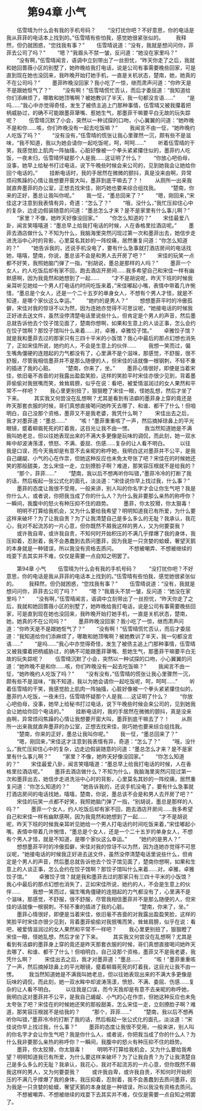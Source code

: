 # 　　第94章 小气
　　伍雪晴为什么会有我的手机号码？
　　“没打扰你吧？不好意思，你的电话是我从菲菲的电话本上找到的。”伍雪晴有些怕我，感觉她很紧张似的。
　　我释然，但仍就困惑，“您找我有事？”
　　伍雪晴说道：“没有，我就是想问问你，菲菲去公司了吗？”
　　“嗯？”我眉头不禁一皱，反问道：“她没在家里吗？”
　　“没有啊，”伍雪晴闻言，语调中立刻带出了一丝担忧，“昨天你走了之后，我就和她回蔷薇小区的别墅了，她昨晚给我打电话，说是公司有事需要晚些回家，可是直到现在她也没回来，我昨晚开始打她手机，一直是关机状态，楚南，她，她真的不在公司吗？”
　　墨菲昨晚没回家？我小吃了一惊，继而肃声问道：“你昨天是不是跟她怄气了？”
　　“没有啊！”伍雪晴慌忙否认，而后才委屈道：“我知道给你们添麻烦了，哪敢和她顶嘴啊？被她教训了半天，我一句都没言语……”
　　“是吗……”我心中亦觉得奇怪，发生了被债主追上门那种事情，伍雪晴又被我攥着把柄威胁过，的确不可能跟墨菲犟嘴、惹她生气，那墨菲干嘛要平白无故的玩失踪呢？
　　伍雪晴沉默了小会，突然以一种试探的口吻，小心翼翼的问道：“她昨晚不是和你……咳，你们昨晚没有一起去吃饭嘛？”
　　我闻言不由一怔，“她昨晚约人吃饭了吗？”
　　“没有没有，”伍雪晴的慌张让我心里骤然一沉，颇有些不是滋味，“我不知道，我以为她会请你一起吃饭呢，呵，呵呵……”
　　听着伍雪晴的干笑，我感觉脸上肌肉一阵抽搐，心脏好像被一个拳头紧紧攥住似的，墨菲约人吃饭，一夜未归，伍雪晴怀疑那个人是我……这证明了什么？
　　“你放心吧伯母，没事，她早上给秘书打过电话，说下午晚些时候会来公司的，见到她我会让她给你回个电话的。”
　　挂断电话时，我的手居然在微微的颤抖，真是没来由啊，异常烦闷焦躁的心情让我想要开窗大叫，墨菲到底干嘛去了？！
　　从厕所一出来我就直奔墨菲的办公室，正想去找宋佳，刚巧她也要来综合组找我。
　　“楚南，你来的正好，墨总让我叫你呢。”
　　我一怔，“墨总回来了？”
　　“嗯，刚回来，”宋佳这才注意到我表情有异，奇道：“怎么了？”
　　“哦，没什么，”我忙压抑住心中的复杂，边走边假装随意的问道：“墨总怎么才来？是不是家里有什么事儿啊？”
　　“家里？不像，她昨天好像没回家。”
　　“你怎么知道的？”
　　宋佳最爱八卦，闻言笑嘻嘻道：“墨总早上给我打电话的时候，人在香格里拉酒店呢。”
　　墨菲去酒店做什么？不知为什么，我脑海里突然闪现过第一次和墨菲出去，她信步走进洗浴中心时的背影，心里莫名其妙的一阵绞痛，居然重复问道：“你怎么知道的？”
　　“她告诉我的，还说手机没电了，要有什么急事就打酒店房间的电话找她，嘻嘻，楚南，你说，墨总该不会是和男人去开房了吧？”
　　宋佳的玩笑一点都不好笑，我照她脑门弹了一指，“别胡说，墨总是那样的人吗？”
　　墨菲一个女人，约人吃饭后却有家不回，跑去酒店开房间……我多希望自己和宋佳一样有幽默感啊，因为我竟然和她想到了一起……
　　“才不是胡说呢，昨天下班的时候我亲耳听见她给一个男人打电话约时间吃饭来着，”宋佳嘟起小嘴，表情中带着几许惋惜，“墨总是个女人，还是一个二十五岁的单身女人，不想有个男人才怪，就是不知道，是哪个家伙这么幸运。”
　　“她约的是男人？”
　　想想墨菲平时的冷傲孤僻，宋佳对我的惊讶不以为然，因为连她亦觉得不可思议呢，“她接电话的时候我正好进去送文件，虽然没停清楚电话里说些什么，但肯定是个男人的声音，然后墨总就告诉他去个饺子馆见面了，楚南你想啊，如果和生意上的人谈正事，怎么会约在饺子馆啊？那饺子馆叫什么来着……对，卓雅，卓雅饺子馆。”
　　卓雅饺子馆？就是我和墨菲去过的那家只有三四十平米的小饭馆？我心中最后的那点幻想也消失了，正如宋佳所说，她约的人，不会是生意上的伙伴……
　　我想一笑而过，偏生嘴角僵硬的连翘起的力气都没有了，心里满不是个滋味，那感觉，不舒服，很不舒服，尽管我相信墨菲并不是那么随便的人，但宋佳的话就像一根钢刺，不轻不重的插进了我的心脏。
　　“楚南，你来了，坐。”
　　墨菲心情很好，即便是当着宋佳，依旧毫不吝啬的对我露出盈盈笑脸，这样的笑脸平时宋佳亦很少见到，背着墨菲偷偷对我抿嘴而笑，耸耸肩膀，似乎在说：看吧，被爱情滋润过的女人果然和平常不一样吧？
　　我心里更别扭了，狠狠瞪了宋佳一眼，怪她乱想，然后才坐了下来。
　　其实我又何尝没在乱想啊？尤其是看到有洁癖的墨菲身上穿的竟还是昨天那套衣服的时候，哥们真想直接喝问她昨天去哪了、和谁、都干了什么！但咱明白，自己没那个资格，墨菲又不是我老婆，我凭什么啊？
　　宋佳出去之后，我才对墨菲道：“墨总……”
　　“咳！”墨菲重重咳了一声，然后摘掉琼鼻上的平光眼镜，蹙着柳眉死死的盯着我，这目光让我不由一愣。
　　我当然知道她是不满我叫她老总，但以往她表现出来的不满大多更像是玩味的调侃，而此刻，她一双水眸中却波涛荡漾，愤怒、不满、委屈、伤感……复杂的让人看不明白。
　　以往我是口误，而今天我却是有意不去亲昵的称呼她，我明白这对墨菲并不公平，是我自己龌龊、小气的心在作祟，但她这种反应也未免太夸张了吧？宋佳在的时候她还笑的那般甜美，怎么宋佳一走，立刻撩脸子啊？难道，那笑容压根就不是给我的？
　　“那个，菲菲……”
　　“楚南，我以后不想再听你叫错，”墨菲冷冷的打断了我的话，然后板起一张公式化的面孔，淡淡道：“宋佳说你早上找过我，什么事？”
　　墨菲的态度让我很不受用，一般来讲，别人叫的你名字才会让你生气吧？我是你什么人，或者说，你把我当成了你的什么人？为什么我非要那么亲热的称呼你？一瞬间，我腹中的怒火有种压抑不住的趋势。
　　墨菲，你太狡猾，你太狠毒！
　　明明不打算给我机会，又为什么要给我希望？明明知道我已有所爱，为什么要这样来破坏？为了让我自责？为了让我清楚自己是多么多么的无耻？我承认，我花心，我对不起流苏的一片心意，但你既然不屑我这样的男人，又为何要耍我？
　　或许我自卑，或许我自责，不知何时开始积压的不满几乎撑爆了我的身体，我压抑着，忍耐着，我不会愚蠢到去质问墨菲，因为我是一只贪婪的蛤蟆，奢望天鹅的本身就是一种错误，所以我没有资格去质问。
　　不想被嘲弄、不想被继续的戏耍下去其实并不难，仅仅是需要一点自知之明罢了。

　　第94章 小气
　　伍雪晴为什么会有我的手机号码？
　　“没打扰你吧？不好意思，你的电话是我从菲菲的电话本上找到的。”伍雪晴有些怕我，感觉她很紧张似的。
　　我释然，但仍就困惑，“您找我有事？”
　　伍雪晴说道：“没有，我就是想问问你，菲菲去公司了吗？”
　　“嗯？”我眉头不禁一皱，反问道：“她没在家里吗？”
　　“没有啊，”伍雪晴闻言，语调中立刻带出了一丝担忧，“昨天你走了之后，我就和她回蔷薇小区的别墅了，她昨晚给我打电话，说是公司有事需要晚些回家，可是直到现在她也没回来，我昨晚开始打她手机，一直是关机状态，楚南，她，她真的不在公司吗？”
　　墨菲昨晚没回家？我小吃了一惊，继而肃声问道：“你昨天是不是跟她怄气了？”
　　“没有啊！”伍雪晴慌忙否认，而后才委屈道：“我知道给你们添麻烦了，哪敢和她顶嘴啊？被她教训了半天，我一句都没言语……”
　　“是吗……”我心中亦觉得奇怪，发生了被债主追上门那种事情，伍雪晴又被我攥着把柄威胁过，的确不可能跟墨菲犟嘴、惹她生气，那墨菲干嘛要平白无故的玩失踪呢？
　　伍雪晴沉默了小会，突然以一种试探的口吻，小心翼翼的问道：“她昨晚不是和你……咳，你们昨晚没有一起去吃饭嘛？”
　　我闻言不由一怔，“她昨晚约人吃饭了吗？”
　　“没有没有，”伍雪晴的慌张让我心里骤然一沉，颇有些不是滋味，“我不知道，我以为她会请你一起吃饭呢，呵，呵呵……”
　　听着伍雪晴的干笑，我感觉脸上肌肉一阵抽搐，心脏好像被一个拳头紧紧攥住似的，墨菲约人吃饭，一夜未归，伍雪晴怀疑那个人是我……这证明了什么？
　　“你放心吧伯母，没事，她早上给秘书打过电话，说下午晚些时候会来公司的，见到她我会让她给你回个电话的。”
　　挂断电话时，我的手居然在微微的颤抖，真是没来由啊，异常烦闷焦躁的心情让我想要开窗大叫，墨菲到底干嘛去了？！
　　从厕所一出来我就直奔墨菲的办公室，正想去找宋佳，刚巧她也要来综合组找我。
　　“楚南，你来的正好，墨总让我叫你呢。”
　　我一怔，“墨总回来了？”
　　“嗯，刚回来，”宋佳这才注意到我表情有异，奇道：“怎么了？”
　　“哦，没什么，”我忙压抑住心中的复杂，边走边假装随意的问道：“墨总怎么才来？是不是家里有什么事儿啊？”
　　“家里？不像，她昨天好像没回家。”
　　“你怎么知道的？”
　　宋佳最爱八卦，闻言笑嘻嘻道：“墨总早上给我打电话的时候，人在香格里拉酒店呢。”
　　墨菲去酒店做什么？不知为什么，我脑海里突然闪现过第一次和墨菲出去，她信步走进洗浴中心时的背影，心里莫名其妙的一阵绞痛，居然重复问道：“你怎么知道的？”
　　“她告诉我的，还说手机没电了，要有什么急事就打酒店房间的电话找她，嘻嘻，楚南，你说，墨总该不会是和男人去开房了吧？”
　　宋佳的玩笑一点都不好笑，我照她脑门弹了一指，“别胡说，墨总是那样的人吗？”
　　墨菲一个女人，约人吃饭后却有家不回，跑去酒店开房间……我多希望自己和宋佳一样有幽默感啊，因为我竟然和她想到了一起……
　　“才不是胡说呢，昨天下班的时候我亲耳听见她给一个男人打电话约时间吃饭来着，”宋佳嘟起小嘴，表情中带着几许惋惜，“墨总是个女人，还是一个二十五岁的单身女人，不想有个男人才怪，就是不知道，是哪个家伙这么幸运。”
　　“她约的是男人？”
　　想想墨菲平时的冷傲孤僻，宋佳对我的惊讶不以为然，因为连她亦觉得不可思议呢，“她接电话的时候我正好进去送文件，虽然没停清楚电话里说些什么，但肯定是个男人的声音，然后墨总就告诉他去个饺子馆见面了，楚南你想啊，如果和生意上的人谈正事，怎么会约在饺子馆啊？那饺子馆叫什么来着……对，卓雅，卓雅饺子馆。”
　　卓雅饺子馆？就是我和墨菲去过的那家只有三四十平米的小饭馆？我心中最后的那点幻想也消失了，正如宋佳所说，她约的人，不会是生意上的伙伴……
　　我想一笑而过，偏生嘴角僵硬的连翘起的力气都没有了，心里满不是个滋味，那感觉，不舒服，很不舒服，尽管我相信墨菲并不是那么随便的人，但宋佳的话就像一根钢刺，不轻不重的插进了我的心脏。
　　“楚南，你来了，坐。”
　　墨菲心情很好，即便是当着宋佳，依旧毫不吝啬的对我露出盈盈笑脸，这样的笑脸平时宋佳亦很少见到，背着墨菲偷偷对我抿嘴而笑，耸耸肩膀，似乎在说：看吧，被爱情滋润过的女人果然和平常不一样吧？
　　我心里更别扭了，狠狠瞪了宋佳一眼，怪她乱想，然后才坐了下来。
　　其实我又何尝没在乱想啊？尤其是看到有洁癖的墨菲身上穿的竟还是昨天那套衣服的时候，哥们真想直接喝问她昨天去哪了、和谁、都干了什么！但咱明白，自己没那个资格，墨菲又不是我老婆，我凭什么啊？
　　宋佳出去之后，我才对墨菲道：“墨总……”
　　“咳！”墨菲重重咳了一声，然后摘掉琼鼻上的平光眼镜，蹙着柳眉死死的盯着我，这目光让我不由一愣。
　　我当然知道她是不满我叫她老总，但以往她表现出来的不满大多更像是玩味的调侃，而此刻，她一双水眸中却波涛荡漾，愤怒、不满、委屈、伤感……复杂的让人看不明白。
　　以往我是口误，而今天我却是有意不去亲昵的称呼她，我明白这对墨菲并不公平，是我自己龌龊、小气的心在作祟，但她这种反应也未免太夸张了吧？宋佳在的时候她还笑的那般甜美，怎么宋佳一走，立刻撩脸子啊？难道，那笑容压根就不是给我的？
　　“那个，菲菲……”
　　“楚南，我以后不想再听你叫错，”墨菲冷冷的打断了我的话，然后板起一张公式化的面孔，淡淡道：“宋佳说你早上找过我，什么事？”
　　墨菲的态度让我很不受用，一般来讲，别人叫的你名字才会让你生气吧？我是你什么人，或者说，你把我当成了你的什么人？为什么我非要那么亲热的称呼你？一瞬间，我腹中的怒火有种压抑不住的趋势。
　　墨菲，你太狡猾，你太狠毒！
　　明明不打算给我机会，又为什么要给我希望？明明知道我已有所爱，为什么要这样来破坏？为了让我自责？为了让我清楚自己是多么多么的无耻？我承认，我花心，我对不起流苏的一片心意，但你既然不屑我这样的男人，又为何要耍我？
　　或许我自卑，或许我自责，不知何时开始积压的不满几乎撑爆了我的身体，我压抑着，忍耐着，我不会愚蠢到去质问墨菲，因为我是一只贪婪的蛤蟆，奢望天鹅的本身就是一种错误，所以我没有资格去质问。
　　不想被嘲弄、不想被继续的戏耍下去其实并不难，仅仅是需要一点自知之明罢了。
